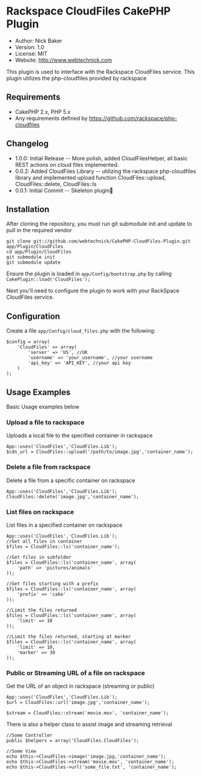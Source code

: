 # Rackspace CloudFiles CakePHP Plugin
* Author: Nick Baker
* Version: 1.0
* License: MIT
* Website: <http://www.webtechnick.com>

This plugin is used to interface with the Rackspace CloudFiles service.  This plugin utilizes the php-cloudfiles provided by rackspace

## Requirements

* CakePHP 2.x, PHP 5.x
* Any requirements defined by <https://github.com/rackspace/php-cloudfiles>

## Changelog
* 1.0.0:  Initial Release -- More polish, added CloudFilesHelper, all basic REST actions on cloud files implemented.
* 0.0.2: 	Added CloudFiles Library -- utilizing the rackspace php-cloudfiles library and implemented upload function 
					CloudFiles::upload, CloudFiles::delete, CloudFiles::ls
* 0.0.1: 	Initial Commit -- Skeleton plugin

## Installation

After cloning the repository, you must run git submodule init and update to pull in the required vendor

	git clone git://github.com/webtechnick/CakePHP-CloudFiles-Plugin.git app/Plugin/CloudFiles
	cd app/Plugin/CloudFiles
	git submodule init
	git submodule update
	
Ensure the plugin is loaded in `app/Config/bootstrap.php` by calling `CakePlugin::load('CloudFiles');`
	
Next you'll need to configure the plugin to work with your RackSpace CloudFiles service.

## Configuration

Create a file `app/Config/cloud_files.php` with the following:

	$config = array(
		'CloudFiles' => array(
			'server' => 'US', //UK
			'username' => 'your_username', //your username
			'api_key' => 'API_KEY', //your api key
		)
	);



## Usage Examples

Basic Usage examples below

### Upload a file to rackspace

Uploads a local file to the specified container in rackspace

	App::uses('CloudFiles','CloudFiles.Lib');
	$cdn_url = CloudFiles::upload('/path/to/image.jpg','container_name');
	
### Delete a file from rackspace

Delete a file from a specific container on rackspace

	App::uses('CloudFiles','CloudFiles.Lib');
	CloudFiles::delete('image.jpg','container_name');
	
### List files on rackspace

List files in a specified container on rackspace

	App::uses('CloudFiles','CloudFiles.Lib');
	//Get all files in container
	$files = CloudFiles::ls('container_name');
	
	//Get files in subfolder
	$files = CloudFiles::ls('container_name', array(
		'path' => 'pictures/animals'
	));
	
	//Get files starting with a prefix
	$files = CloudFiles::ls('container_name', array(
		'prefix' => 'cake'
	));
	
	//Limit the files returned
	$files = CloudFiles::ls('container_name', array(
		'limit' => 10
	));
	
	//Limit the files returned, starting at marker
	$files = CloudFiles::ls('container_name', array(
		'limit' => 10,
		'marker' => 30
	));
	
### Public or Streaming URL of a file on rackspace

Get the URL of an object in rackspace (streaming or public)

	App::uses('CloudFiles','CloudFiles.Lib');
	$url = CloudFiles::url('image.jpg','container_name');
	
	$stream = CloudFiles::stream('movie.mov', 'container_name');
	
There is also a helper class to assist image and streaming retrieval

	//Some Controller
	public $helpers = array('CloudFiles.CloudFiles');
	
	//Some View
	echo $this->CloudFiles->image('image.jpg,'container_name');
	echo $this->CloudFiles->stream('movie.mov', 'container_name');
	echo $this->CloudFiles->url('some_file.txt', 'container_name');
